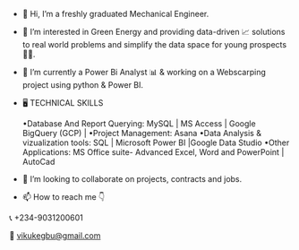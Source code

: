 - 👋 Hi, I’m a freshly graduated Mechanical Engineer. 

- 👀 I’m interested in Green Energy and providing data-driven 📈 solutions to real world problems and simplify the data space for young prospects👨‍💻.

- 🌱 I’m currently a Power Bi Analyst 📊 & working on a Webscarping project using python & Power BI.

-  🖥 TECHNICAL SKILLS 

      •Database And Report Querying: MySQL | MS Access | Google BigQuery (GCP) | 
•Project Management: Asana
•Data Analysis & vizualization tools: SQL | Microsoft Power BI |Google Data Studio
      •Other Applications: MS Office suite- Advanced Excel, Word and PowerPoint | AutoCad

- 💞️ I’m looking to collaborate on projects, contracts and jobs.
- 📫 How to reach me 👇
            

 📞 +234-9031200601
      

📧 vikukegbu@gmail.com 
<!---
viktoruk1/viktoruk1 is a ✨ special ✨ repository because its `README.md` (this file) appears on your GitHub profile.
You can click the Preview link to take a look at your changes.
--->
